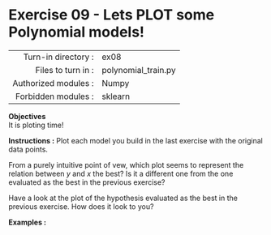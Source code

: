 # Exercise 09 - Lets PLOT some Polynomial models! 

|                         |                     |
| -----------------------:| ------------------  |
|   Turn-in directory :   |  ex08               |
|   Files to turn in :    |  polynomial_train.py      |
|   Authorized modules :  |  Numpy              |
|   Forbidden modules :   |  sklearn            |

**Objectives**  
It is ploting time!  

**Instructions :**
Plot each model you build in the last exercise with the original data points.  
  
From a purely intuitive point of vew, which plot seems to represent the relation between $y$ and $x$ the best? Is it a different one from the one evaluated as the best in the previous exercise?

Have a look at the plot of the hypothesis evaluated as the best in the previous exercise. How does it look to you? 

**Examples :**
```python

```
